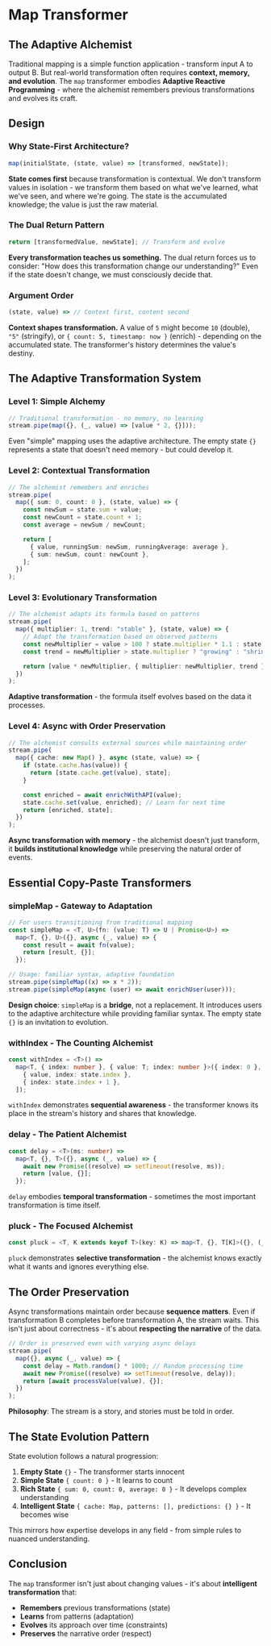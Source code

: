 # Map Transformer

## The Adaptive Alchemist

Traditional mapping is a simple function application - transform input A to output B. But real-world transformation often requires **context, memory, and evolution**. The `map` transformer embodies **Adaptive Reactive Programming** - where the alchemist remembers previous transformations and evolves its craft.

## Design

### Why State-First Architecture?

```typescript
map(initialState, (state, value) => [transformed, newState]);
```

**State comes first** because transformation is contextual. We don't transform values in isolation - we transform them based on what we've learned, what we've seen, and where we're going. The state is the accumulated knowledge; the value is just the raw material.

### The Dual Return Pattern

```typescript
return [transformedValue, newState]; // Transform and evolve
```

**Every transformation teaches us something.** The dual return forces us to consider: "How does this transformation change our understanding?" Even if the state doesn't change, we must consciously decide that.

### Argument Order

```typescript
(state, value) => // Context first, content second
```

**Context shapes transformation.** A value of `5` might become `10` (double), `"5"` (stringify), or `{ count: 5, timestamp: now }` (enrich) - depending on the accumulated state. The transformer's history determines the value's destiny.

## The Adaptive Transformation System

### Level 1: Simple Alchemy

```typescript
// Traditional transformation - no memory, no learning
stream.pipe(map({}, (_, value) => [value * 2, {}]));
```

Even "simple" mapping uses the adaptive architecture. The empty state `{}` represents a state that doesn't need memory - but could develop it.

### Level 2: Contextual Transformation

```typescript
// The alchemist remembers and enriches
stream.pipe(
  map({ sum: 0, count: 0 }, (state, value) => {
    const newSum = state.sum + value;
    const newCount = state.count + 1;
    const average = newSum / newCount;

    return [
      { value, runningSum: newSum, runningAverage: average },
      { sum: newSum, count: newCount },
    ];
  })
);
```

### Level 3: Evolutionary Transformation

```typescript
// The alchemist adapts its formula based on patterns
stream.pipe(
  map({ multiplier: 1, trend: "stable" }, (state, value) => {
    // Adapt the transformation based on observed patterns
    const newMultiplier = value > 100 ? state.multiplier * 1.1 : state.multiplier * 0.9;
    const trend = newMultiplier > state.multiplier ? "growing" : "shrinking";

    return [value * newMultiplier, { multiplier: newMultiplier, trend }];
  })
);
```

**Adaptive transformation** - the formula itself evolves based on the data it processes.

### Level 4: Async with Order Preservation

```typescript
// The alchemist consults external sources while maintaining order
stream.pipe(
  map({ cache: new Map() }, async (state, value) => {
    if (state.cache.has(value)) {
      return [state.cache.get(value), state];
    }

    const enriched = await enrichWithAPI(value);
    state.cache.set(value, enriched); // Learn for next time
    return [enriched, state];
  })
);
```

**Async transformation with memory** - the alchemist doesn't just transform, it **builds institutional knowledge** while preserving the natural order of events.

## Essential Copy-Paste Transformers

### simpleMap - Gateway to Adaptation

```typescript
// For users transitioning from traditional mapping
const simpleMap = <T, U>(fn: (value: T) => U | Promise<U>) =>
  map<T, {}, U>({}, async (_, value) => {
    const result = await fn(value);
    return [result, {}];
  });

// Usage: familiar syntax, adaptive foundation
stream.pipe(simpleMap((x) => x * 2));
stream.pipe(simpleMap(async (user) => await enrichUser(user)));
```

**Design choice**: `simpleMap` is a **bridge**, not a replacement. It introduces users to the adaptive architecture while providing familiar syntax. The empty state `{}` is an invitation to evolution.

### withIndex - The Counting Alchemist

```typescript
const withIndex = <T>() =>
  map<T, { index: number }, { value: T; index: number }>({ index: 0 }, (state, value) => [
    { value, index: state.index },
    { index: state.index + 1 },
  ]);
```

`withIndex` demonstrates **sequential awareness** - the transformer knows its place in the stream's history and shares that knowledge.

### delay - The Patient Alchemist

```typescript
const delay = <T>(ms: number) =>
  map<T, {}, T>({}, async (_, value) => {
    await new Promise((resolve) => setTimeout(resolve, ms));
    return [value, {}];
  });
```

`delay` embodies **temporal transformation** - sometimes the most important transformation is time itself.

### pluck - The Focused Alchemist

```typescript
const pluck = <T, K extends keyof T>(key: K) => map<T, {}, T[K]>({}, (_, value) => [value[key], {}]);
```

`pluck` demonstrates **selective transformation** - the alchemist knows exactly what it wants and ignores everything else.

## The Order Preservation

Async transformations maintain order because **sequence matters**. Even if transformation B completes before transformation A, the stream waits. This isn't just about correctness - it's about **respecting the narrative** of the data.

```typescript
// Order is preserved even with varying async delays
stream.pipe(
  map({}, async (_, value) => {
    const delay = Math.random() * 1000; // Random processing time
    await new Promise((resolve) => setTimeout(resolve, delay));
    return [await processValue(value), {}];
  })
);
```

**Philosophy**: The stream is a story, and stories must be told in order.

## The State Evolution Pattern

State evolution follows a natural progression:

1. **Empty State** `{}` - The transformer starts innocent
2. **Simple State** `{ count: 0 }` - It learns to count
3. **Rich State** `{ sum: 0, count: 0, average: 0 }` - It develops complex understanding
4. **Intelligent State** `{ cache: Map, patterns: [], predictions: {} }` - It becomes wise

This mirrors how expertise develops in any field - from simple rules to nuanced understanding.

## Conclusion

The `map` transformer isn't just about changing values - it's about **intelligent transformation** that:

- **Remembers** previous transformations (state)
- **Learns** from patterns (adaptation)
- **Evolves** its approach over time (constraints)
- **Preserves** the narrative order (respect)
